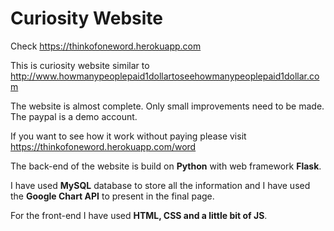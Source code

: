 # Curiosity Website

Check https://thinkofoneword.herokuapp.com

This is curiosity website similar to http://www.howmanypeoplepaid1dollartoseehowmanypeoplepaid1dollar.com

The website is almost complete. Only small improvements need to be made. The paypal is a demo account. 

If you want to see how it work without paying please visit https://thinkofoneword.herokuapp.com/word

The back-end of the website is build on **Python** with web framework **Flask**.

I have used **MySQL** database to store all the information and I have used the **Google Chart API** to present in the final page.

For the front-end I have used **HTML, CSS and a little bit of JS**. 
